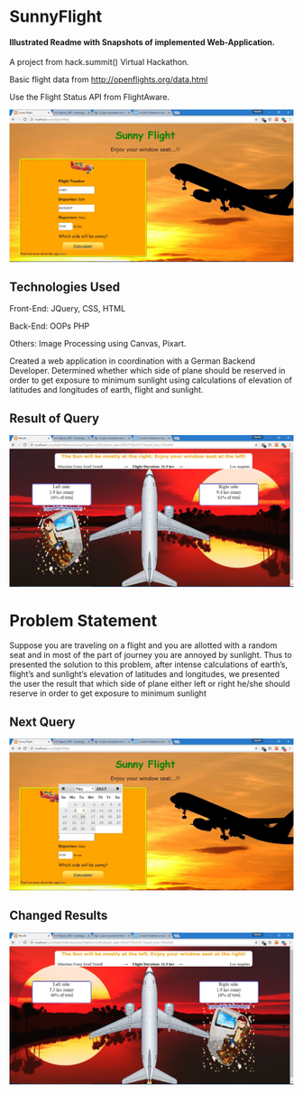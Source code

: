 # SunnyFlight
#### Illustrated Readme with Snapshots of implemented Web-Application.

A project from hack.summit() Virtual Hackathon.

Basic flight data from http://openflights.org/data.html

Use the Flight Status API from FlightAware.


![alt text](https://raw.githubusercontent.com/newtein/Sunny-Flight/master/UI/1.%20Welcome_Page.JPG)

## Technologies Used
Front-End: JQuery, CSS, HTML

Back-End: OOPs PHP

Others: Image Processing using Canvas, Pixart.

Created a web application in coordination with a German Backend Developer. 
Determined whether which side of plane should be reserved in order to get exposure to minimum sunlight using calculations of elevation of latitudes and longitudes of earth, flight and sunlight.

## Result of Query

![alt text](https://raw.githubusercontent.com/newtein/Sunny-Flight/master/UI/2.%20result_of_query.JPG)

# Problem Statement
Suppose you are traveling on a flight and you are allotted with a random seat and in most of the part of journey you are annoyed by sunlight. Thus to presented the solution to this problem, after intense calculations of earth’s, flight’s and sunlight’s elevation of
latitudes and longitudes, we presented the user the result that which side of plane either left or right he/she should reserve in order to get exposure to minimum sunlight


## Next Query 

![alt text](https://raw.githubusercontent.com/newtein/Sunny-Flight/master/UI/3.%20again_querying.JPG)

## Changed Results
![alt text](https://raw.githubusercontent.com/newtein/Sunny-Flight/master/UI/4.%20results_changed.JPG)
